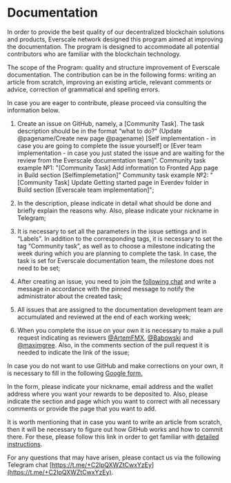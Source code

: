 # Documentation

In order to provide the best quality of our decentralized blockchain solutions and products, Everscale network designed this program aimed at improving the documentation. The program is designed to accommodate all potential contributors who are familiar with the blockchain technology.

The scope of the Program: quality and structure improvement of Everscale documentation. The contribution can be in the following forms: writing an article from scratch, improving an existing article, relevant comments or advice, correction of grammatical and spelling errors.

In case you are eager to contribute, please proceed via consulting the information below.

1. Create an issue on GitHub, namely, a [Community Task]. The task description should be in the format “what to do?" (Update @pagename/Create new page @pagename) [Self implementation - in case you are going to complete the issue yourself] or [Ever team implementation - in case you just stated the issue and are waiting for the review from the Everscale documentation team]”.
Community task example №1: "[Community Task] Add information to Fronted App page in Build section [Selfimplemetation]"
Community task example №2: "[Community Task] Update Getting started page in Everdev folder in Build section [Everscale team implementation]";

2. In the description, please indicate in detail what should be done and briefly explain the reasons why. Also, please indicate your nickname in Telegram;

3. It is necessary to set all the parameters in the issue settings and in “Labels”. In addition to the corresponding tags, it is necessary to set the tag “Community task”, as well as to choose a milestone indicating the week during which you are planning to complete the task. In case, the task is set for Everscale documentation team, the milestone does not need to be set;

4. After creating an issue, you need to join the [following chat](https://t.me/+C2IpQXWZtCwxYzEy) and write a message in accordance with the pinned message to notify the administrator about the created task;

5. All issues that are assigned to the documentation development team are accumulated and reviewed at the end of each working week;

6. When you complete the issue on your own it is necessary to make a pull request indicating as reviewers [@ArtemFMX](https://t.me/ArtemFMX), [@Babowski](https://t.me/Babowski) and [@maximgree](https://t.me/maximgree). Also, in the comments section of the pull request it is needed to indicate the link of the issue;

In case you do not want to use GitHub and make corrections on your own, it is necessary to fill in the following [Google form.](https://docs.google.com/forms/d/e/1FAIpQLSeKOal8bOj9Qmj7FCJTc6iFcLhfLZpM16by96SmtvYTgLX8og/viewform)

In the form, please indicate your nickname, email address and the wallet address where you want your rewards to be deposited to. Also, please indicate the section and page which you want to correct with all necessary comments or provide the page that you want to add.

It is worth mentioning that in case you want to write an article from scratch, then it will be necessary to figure out how GitHub works and how to commit there. For these, please follow this link in order to get familiar with [detailed instructions](../tutorial/contributor-guide.md).    

For any questions that may have arisen, please contact us via the following Telegram chat [https://t.me/+C2IpQXWZtCwxYzEy](https://t.me/+C2IpQXWZtCwxYzEy).
